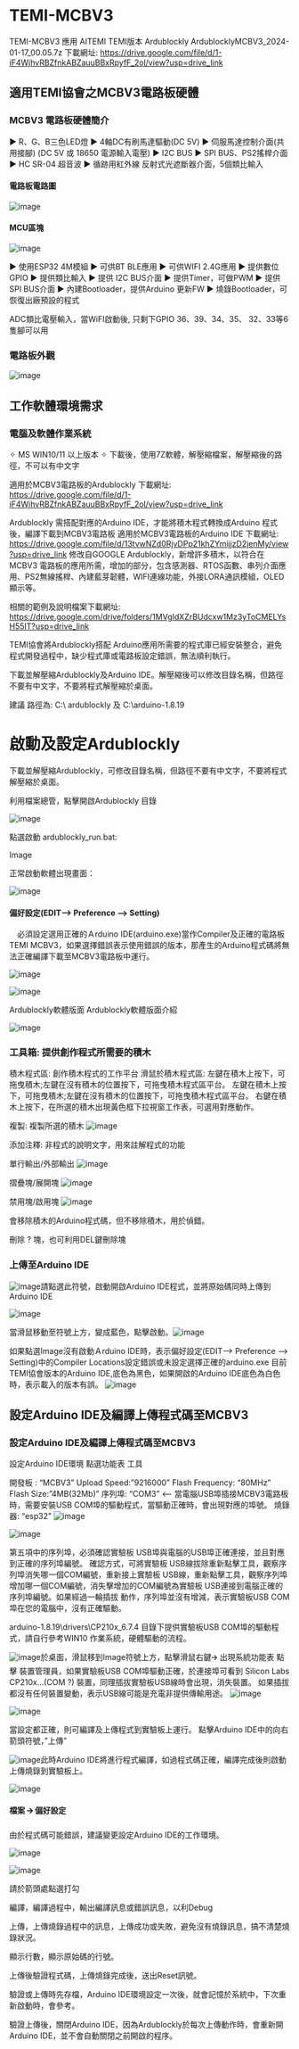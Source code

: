 # TEMI-MCBV3
TEMI-MCBV3 應用
AITEMI TEMI版本 Ardublockly
ArdublocklyMCBV3_2024-01-17_00.05.7z 下載網址:
https://drive.google.com/file/d/1-iF4WjhvRBZfnkABZauuBBxRpyfF_2ol/view?usp=drive_link

## 適用TEMI協會之MCBV3電路板硬體
### MCBV3 電路板硬體簡介
► R、G、B三色LED燈
► 4軸DC有刷馬達驅動(DC 5V)
► 伺服馬達控制介面(共用接腳) (DC 5V 或 18650 電源輸入電壓)
► I2C BUS
► SPI BUS、PS2搖桿介面
► HC SR-04 超音波
► 循跡用紅外線 反射式光遮斷器介面，5個類比輸入

#### 電路板電路圖

![image](https://github.com/SimonTseng72/TEMI-MCBV3/assets/41949130/7eeb37f7-5a8d-48d3-873a-184866528e51)


#### MCU區塊

![image](https://github.com/SimonTseng72/TEMI-MCBV3/assets/41949130/8198c977-ca6f-4cfe-9dc1-6532bcf780ae)


► 使用ESP32 4M模組
► 可供BT BLE應用
► 可供WIFI 2.4G應用
► 提供數位GPIO
► 提供類比輸入
► 提供 I2C BUS介面
► 提供Timer，可做PWM
► 提供SPI BUS介面
► 內建Bootloader，提供Arduino 更新FW
► 燒錄Bootloader，可恢復出廠預設的程式

ADC類比電壓輸入，當WiFI啟動後, 只剩下GPIO 36、39、34、35、 32、33等6隻腳可以用

### 電路板外觀

![image](https://github.com/SimonTseng72/TEMI-MCBV3/assets/41949130/1bb44d42-bf80-45ff-aa76-5a9608f183ce)


## 工作軟體環境需求
### 電腦及軟體作業系統
✧ MS WIN10/11 以上版本
✧ 下載後，使用7Z軟體，解壓縮檔案，解壓縮後的路徑，不可以有中文字

適用於MCBV3電路板的Ardublockly 下載網址:
https://drive.google.com/file/d/1-iF4WjhvRBZfnkABZauuBBxRpyfF_2ol/view?usp=drive_link

Ardublockly 需搭配對應的Arduino IDE，才能將積木程式轉換成Arduino 程式後，編譯下載到MCBV3電路板
適用於MCBV3電路板的Arduino IDE 下載網址:
https://drive.google.com/file/d/13tvwNZd0RjvDPp21khZYmijjzD2jenMy/view?usp=drive_link
修改自GOOGLE Ardublockly，新增許多積木，以符合在MCBV3 電路板的應用所需，增加的部分，包含感測器、RTOS函數、串列介面應用、PS2無線搖桿、內建藍芽韌體，WIFI連線功能，外接LORA通訊模組，OLED顯示等。

相關的範例及說明檔案下載網址:
https://drive.google.com/drive/folders/1MVgIdXZrBUdcxw1Mz3yToCMELYsH55IT?usp=drive_link

TEMI協會將Ardublockly搭配 Arduino應用所需要的程式庫已經安裝整合，避免程式開發過程中，缺少程式庫或電路板設定錯誤，無法順利執行。

下載並解壓縮Ardublockly及Arduino IDE。解壓縮後可以修改目錄名稱，但路徑不要有中文字，不要將程式解壓縮於桌面。

建議
路徑為: C:\ ardublockly 及 C:\arduino-1.8.19

# 啟動及設定Ardublockly
下載並解壓縮Ardublockly，可修改目錄名稱，但路徑不要有中文字，不要將程式解壓縮於桌面。

利用檔案總管，點擊開啟Ardublockly 目錄

![image](https://github.com/SimonTseng72/TEMI-MCBV3/assets/41949130/088cb00f-1f61-4c2b-a934-04c6c822c896)


點選啟動 ardublockly_run.bat:

Image

正常啟動軟體出現畫面：

![image](https://github.com/SimonTseng72/TEMI-MCBV3/assets/41949130/c76fc464-773a-492f-8b8a-b2fb05b3534e)


#### 偏好設定(EDIT--> Preference --> Setting)

　必須設定選用正確的Ａrduino IDE(arduino.exe)當作Compiler及正確的電路板TEMI MCBV3，如果選擇錯誤表示使用錯誤的版本，那產生的Arduino程式碼將無法正確編譯下載至MCBV3電路板中運行。

![image](https://github.com/SimonTseng72/TEMI-MCBV3/assets/41949130/43270590-b8ba-41b1-b070-d61c63fa6b1d)

![image](https://github.com/SimonTseng72/TEMI-MCBV3/assets/41949130/a10d84d1-b0aa-4851-92af-9bd0115b7754)

Ardublockly軟體版面
Ardublockly軟體版面介紹

![image](https://github.com/SimonTseng72/TEMI-MCBV3/assets/41949130/6b5d55dd-b4bf-4611-a140-b8f00efca7af)

### 工具箱: 提供創作程式所需要的積木
積木程式區: 創作積木程式的工作平台
滑鼠於積木程式區:
左鍵在積木上按下，可拖曳積木;左鍵在沒有積木的位置按下，可拖曳積木程式區平台。
左鍵在積木上按下，可拖曳積木;左鍵在沒有積木的位置按下，可拖曳積木程式區平台。
右鍵在積木上按下，在所選的積木出現黃色框下拉視窗工作表，可選用對應動作。

複製: 複製所選的積木
![image](https://github.com/SimonTseng72/TEMI-MCBV3/assets/41949130/45ad6dc3-7b27-4106-a5e5-1184ce804480)

添加注釋: 非程式的說明文字，用來註解程式的功能

單行輸出/外部輸出
![image](https://github.com/SimonTseng72/TEMI-MCBV3/assets/41949130/0206bc7c-5aaf-4d78-b90c-b0d95bba900a)

摺疊塊/展開塊
![image](https://github.com/SimonTseng72/TEMI-MCBV3/assets/41949130/a9c5dff8-f1d3-4795-a97d-88f6b615c7d6)

禁用塊/啟用塊
![image](https://github.com/SimonTseng72/TEMI-MCBV3/assets/41949130/5b9d68b3-0685-437c-bf20-663731cff80b)

會移除積木的Arduino程式碼，但不移除積木，用於偵錯。

刪除 ? 塊，也可利用DEL鍵刪除塊


### 上傳至Arduino IDE

![image](https://github.com/SimonTseng72/TEMI-MCBV3/assets/41949130/648f397d-51dd-4a1b-8f1a-30a97b6aa92c)請點選此符號，啟動開啟Arduino IDE程式，並將原始碼同時上傳到Arduino IDE

![image](https://github.com/SimonTseng72/TEMI-MCBV3/assets/41949130/679b3cc8-8bb8-4158-ab72-fbc3ee9b5147)


當滑鼠移動至符號上方，變成藍色，點擊啟動。![image](https://github.com/SimonTseng72/TEMI-MCBV3/assets/41949130/dc74f9f6-d1a0-4fbf-90e0-6add9af2c6b8)

如果點選Image沒有啟動Ａrduino IDE時，表示偏好設定(EDIT--> Preference --> Setting)中的Compiler Locations設定錯誤或未設定選擇正確的arduino.exe
目前TEMI協會版本的Arduino IDE,底色為黑色，如果開啟的Arduino IDE底色為白色時，表示載入的版本有誤。
![image](https://github.com/SimonTseng72/TEMI-MCBV3/assets/41949130/f6f1b0d7-5c3a-4e2f-97fd-ed17245325d1)

## 設定Arduino IDE及編譯上傳程式碼至MCBV3

### 設定Arduino IDE及編譯上傳程式碼至MCBV3
設定Arduino IDE環境
點選功能表 工具

開發板 : “MCBV3”
Upload Speed:”9216000”
Flash Frequency: “80MHz”
Flash Size:”4MB(32Mb)”
序列埠: “COM3” <-- 當電腦USB埠插接MCBV3電路板時，需要安裝USB COM埠的驅動程式，當驅動正確時，會出現對應的埠號。
燒錄器: “esp32”
![image](https://github.com/SimonTseng72/TEMI-MCBV3/assets/41949130/01b377e2-ffd7-4994-b0fc-ab172f3acebd)

![image](https://github.com/SimonTseng72/TEMI-MCBV3/assets/41949130/451afb48-8918-4a76-983a-75fe7a4f7cf3)


第五項中的序列埠，必須確認實驗板 USB埠與電腦的USB埠正確連接，並且對應到正確的序列埠編號。
確認方式，可將實驗板 USB線拔除重新點擊工具，觀察序列埠消失哪一個COM編號，重新接上實驗板 USB線，重新點擊工具，觀察序列埠增加哪一個COM編號，消失擊增加的COM編號為實驗板 USB連接到電腦正確的序列埠編號。如果經過一輪插拔
動作，序列埠並沒有增減，表示實驗板USB COM埠在您的電腦中，沒有正確驅動。

arduino-1.8.19\drivers\CP210x_6.7.4 目錄下提供實驗板USB COM埠的驅動程式，請自行參考WIN10 作業系統，硬體驅動的流程。

![image](https://github.com/SimonTseng72/TEMI-MCBV3/assets/41949130/be781dd5-e470-440c-aa71-17b29ca9c78f)於桌面，滑鼠移到Image符號上方，點擊滑鼠右鍵🡪 出現系統功能表 點擊 裝置管理員，如果實驗板USB COM埠驅動正確，於連接埠可看到 Silicon Labs CP210x…(COM ?) 裝置，同理插拔實驗板USB線時會出現，消失裝置。
如果插拔都沒有任何裝置變動，表示USB線可能是充電非提供傳輸用途。
![image](https://github.com/SimonTseng72/TEMI-MCBV3/assets/41949130/3f1abcfb-5440-4ce7-9332-dcad1b96306e)

![image](https://github.com/SimonTseng72/TEMI-MCBV3/assets/41949130/7b358844-b91d-4b06-aac1-023505606d38)


當設定都正確，則可編譯及上傳程式到實驗板上運行。
點擊Arduino IDE中的向右箭頭符號，”上傳”

![image](https://github.com/SimonTseng72/TEMI-MCBV3/assets/41949130/2dac65f5-9000-4b9e-a569-a8a4101f16a2)此時Arduino IDE將進行程式編譯，如過程式碼正確，編譯完成後則啟動上傳燒錄到實驗板上。

![image](https://github.com/SimonTseng72/TEMI-MCBV3/assets/41949130/6bad832c-cd16-437a-a387-ec22ae3b2c55)


#### 檔案 🡪 偏好設定
由於程式碼可能錯誤，建議變更設定Arduino IDE的工作環境。

![image](https://github.com/SimonTseng72/TEMI-MCBV3/assets/41949130/bee24b3a-ca38-4524-aa0b-e1c3243d8141)


![image](https://github.com/SimonTseng72/TEMI-MCBV3/assets/41949130/131c3407-c9e8-4ab3-87b8-326c657087e8)


請於箭頭處點選打勾

編譯，編譯過程中，輸出編譯訊息或錯誤訊息，以利Debug

上傳，上傳燒錄過程中的訊息，上傳成功或失敗，避免沒有燒錄訊息，搞不清楚燒錄狀況。

顯示行數，顯示原始碼的行號。

上傳後驗證程式碼，上傳燒錄完成後，送出Reset訊號。

驗證或上傳時先存檔，Arduino IDE環境設定一次後，就會記憶於系統中，下次重新啟動時，會參考。

驗證上傳後，關閉Arduino IDE，因為Ardublockly於每次上傳動作時，會重新開Arduino IDE，並不會自動關閉之前開啟的程序。

